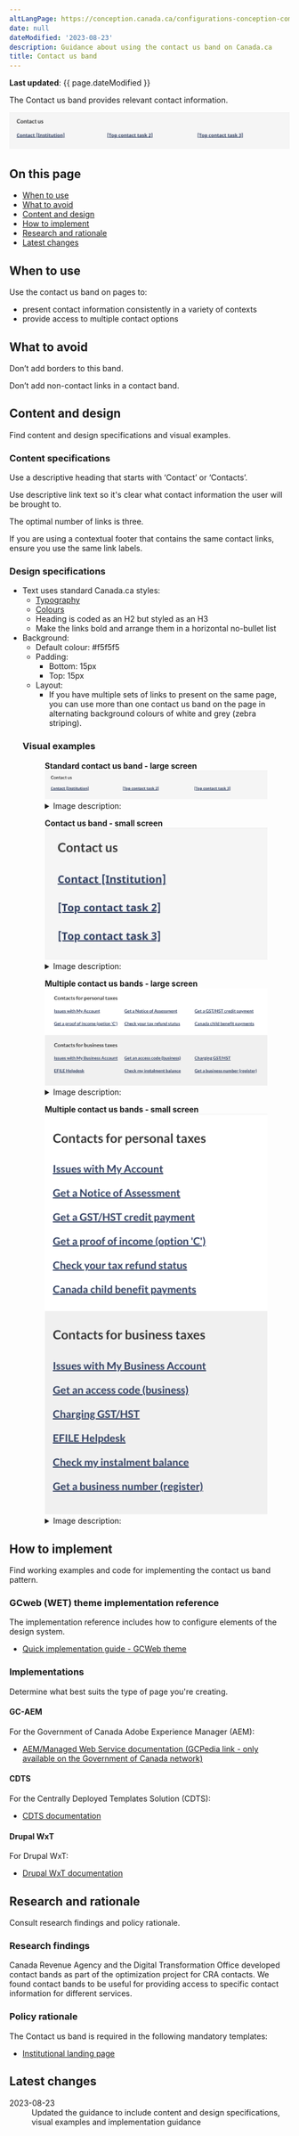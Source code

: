 ```yaml
---
altLangPage: https://conception.canada.ca/configurations-conception-communes/X.html
date: null
dateModified: '2023-08-23'
description: Guidance about using the contact us band on Canada.ca
title: Contact us band
---
```

<p><strong>Last updated</strong>: {{ page.dateModified }}</p>
<p>The Contact us band provides relevant contact information.</p>
<div class="pattern-demo mrgn-tp-lg mrgn-bttm-xl"><img src="../images/contact-band-en.png" class="img-responsive" alt="" /></div>
<section>
   <h2>On this page</h2>
   <ul>
      <li><a href="#use">When to use</a></li>
      <li><a href="#avoid">What to avoid</a></li>
      <li><a href="#design">Content and design</a></li>
      <li><a href="#implement">How to implement</a></li>
      <li><a href="#research">Research and rationale</a></li>
      <li><a href="#latest">Latest changes</a></li>
   </ul>
</section>
<section>
   <h2 id="use">When to use</h2>
   <p>Use the contact us band on pages to:</p>
   <ul>
      <li>present contact information consistently in a variety of contexts</li>
      <li>provide access to multiple contact options</li>
   </ul>
</section>
<section>
   <h2 id="avoid">What to avoid</h2>
   <p>Don’t add borders to this band.</p>
   <p>Don’t add non-contact links in a contact band.</p>
</section>
<section>
   <h2 id="design">Content and design</h2>
   <p>Find content and design specifications and visual examples.</p>
   <h3>Content specifications</h3>
   <p>Use a descriptive heading that starts with ‘Contact’ or ‘Contacts’.</p>
   <p>Use descriptive link text so it's clear what contact information the user will be brought to.</p>
   <p>The optimal number of links is three.</p>
   <p>If you are using a contextual footer that contains the same contact links, ensure you use the same link labels.</p>
   <h3>Design specifications</h3>
   <ul>
      <li>
         Text uses standard Canada.ca styles:
         <ul>
            <li><a href="https://design.canada.ca/styles/typography.html">Typography</a></li>
            <li><a href="https://design.canada.ca/styles/colours.html">Colours</a></li>
            <li>Heading is coded as an H2 but styled as an H3</li>
            <li>Make the links bold and arrange them in a horizontal no-bullet list</li>
         </ul>
      </li>
      <li>
         Background:
         <ul>
            <li>Default colour: #f5f5f5</li>
            <li>
               Padding:
               <ul>
                  <li>Bottom: 15px</li>
                  <li>Top: 15px</li>
               </ul>
            </li>
            <li>
               Layout:
               <ul>
                  <li>If you have multiple sets of links to present on the same page, you can use more than one contact us band on the page in alternating background colours of white and grey (zebra striping).</li>
               </ul>
            </li>
         </ul>
         <h3>Visual examples</h3>
         <div class="pattern-demo mrgn-tp-md mrgn-bttm-md">
            <figure class="mrgn-tp-md mrgn-bttm-lg">
               <figcaption><b>Standard contact us band - large screen</b></figcaption>
               <img src="../images/contact-band-en.png" class="img-responsive" alt="Contact us band for large screens. Text version below:" />
               <details>
                  <summary class="wb-toggle" data-toggle='{"print":"on"}'>Image description:</summary>
                  <p>A horizontal grey band with a Contact us heading followed by three links in a single row. The first link is Contact [Institution], the following links are placeholders for top contact tasks.</p>
               </details>
            </figure>
         </div>
         <div class="pattern-demo mrgn-tp-md mrgn-bttm-md">
            <figure class="mrgn-tp-md mrgn-bttm-lg">
               <figcaption><b>Contact us band - small screen</b></figcaption>
               <img src="../images/contact-band-sm-en.png" class="img-responsive" alt="Contact us band for small screens. Text version below:" />
               <details>
                  <summary class="wb-toggle" data-toggle='{"print":"on"}'>Image description:</summary>
                  <p>A single column with light grey shading in the background. A Contact us heading is followed by three links. The first link is Contact [Institution], the following links are placeholders for top contact tasks.</p>
               </details>
            </figure>
         </div>
         <div class="pattern-demo mrgn-tp-md mrgn-bttm-md">
            <figure class="mrgn-tp-md mrgn-bttm-lg">
               <figcaption><b>Multiple contact us bands - large screen</b></figcaption>
               <img src="../images/contact-band-multi-en.png" class="img-responsive" alt="Multiple contact us bands for large screens. Text version below:" />
               <details>
                  <summary class="wb-toggle" data-toggle='{"print":"on"}'>Image description:</summary>
                  <p>A horizontal white band with a Contacts for [subject] heading followed by six links. The links are presented in two rows with three links in each row.</p>
                  <p>Following the white band is a horizontal grey band with a Contacts for [subject] heading followed by six links. The links are presented in two rows with three links in each row.</p>
               </details>
            </figure>
         </div>
         <div class="pattern-demo mrgn-tp-md mrgn-bttm-md">
            <figure class="mrgn-tp-md mrgn-bttm-lg">
               <figcaption><b>Multiple contact us bands - small screen</b></figcaption>
               <img src="../images/contact-band-multi-sm-en.png" class="img-responsive" alt="Multiple contact us bands for small screens. Text version below:" />
               <details>
                  <summary class="wb-toggle" data-toggle='{"print":"on"}'>Image description:</summary>
                  <p>A single column with white shading contains a Contacts for [subject] heading followed by six links.</p>
                  <p>Following that column is a single column with grey shading contains a Contacts for [subject] heading followed by six links.</p>
               </details>
            </figure>
         </div>
</section>
<section>
<h2 id="implement">How to implement</h2>
<p>Find working examples and code for implementing the contact us band pattern.</p>
<h3>GCweb (WET) theme implementation reference</h3>
<p>The implementation reference includes how to configure elements of the design system.</p>
<ul>
<li><a href="https://wet-boew.github.io/GCWeb/docs/implementing-en.html">Quick implementation guide - GCWeb theme</a></li>
</ul>
<h3>Implementations</h3>
<p>Determine what best suits the type of page you're creating.</p>
<h4>GC-AEM</h4>
<p>For the Government of Canada Adobe Experience Manager (AEM):</p>
<ul>
<li><a href="https://www.gcpedia.gc.ca/wiki/AEM_GC-specific_Documentation_6.5">AEM/Managed Web Service documentation (GCPedia link - only available on the Government of Canada network)</a></li>
</ul>
<h4>CDTS</h4>
<p>For the Centrally Deployed Templates Solution (CDTS):</p>
<ul>
<li><a href="https://cenw-wscoe.github.io/sgdc-cdts/docs/index-en.html">CDTS documentation</a></li>
</ul>
<h4>Drupal WxT</h4>
<p>For Drupal WxT:</p>
<ul>
<li><a href="https://drupalwxt.github.io/en/">Drupal WxT documentation</a></li>
</ul>
</section>
<section>
<h2 id="research">Research and rationale</h2>
<p>Consult research findings and policy rationale.</p>
<h3>Research findings</h3>
<p>
Canada Revenue Agency and the Digital Transformation Office developed contact bands as part of the optimization project for CRA contacts. We found contact bands to be useful for providing access to specific contact
information for different services.
</p>
<h3>Policy rationale</h3>
<p>The Contact us band is required in the following mandatory templates:</p>
<ul>
<li><a href="">Institutional landing page</a></li>
</ul>
</section>
<section>
<h2 id="latest">Latest changes</h2>
<dl class="dl-horizontal">
<dt>
<time datetime="2023-08-23" class="link-muted">2023-08-23</time>
</dt>
<dd>Updated the guidance to include content and design specifications, visual examples and implementation guidance</dd>
</dl>
</section>